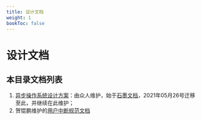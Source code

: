 ```yaml
---
title: 设计文档
weight: 1
bookToc: false
---
```


# 设计文档

## 本目录文档列表

1. [异步操作系统设计方案](https://github.com/async-kernel/documents/blob/main/design/design.md)：由众人维护，始于[石墨文档](https://shimo.im/docs/473QyY5re6tvXb3w)，2021年05月26号迁移至此，并继续在此维护；
2. 贺锟鹏维护的[用户中断规范文档](https://github.com/async-kernel/documents/blob/main/design/spec_N.md)
